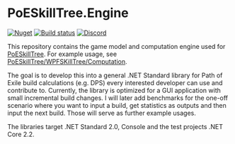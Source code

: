 # PoESkillTree.Engine

[![Nuget](https://img.shields.io/nuget/v/PoESkillTree.Engine.svg)](https://www.nuget.org/packages/PoESkillTree.Engine/) [![Build status](https://ci.appveyor.com/api/projects/status/knmsvn7oqrh5l6ou/branch/master?svg=true)](https://ci.appveyor.com/project/PoESkillTree/poeskilltree-engine/branch/master) [![Discord](https://b.thumbs.redditmedia.com/YzI6TxCJcacCZw1sx1Z5tyy6YskyNiA84hn4WfPXaRM.png)](https://discord.gg/sC7cUHV)

This repository contains the game model and computation engine used for [PoESkillTree](https://github.com/PoESkillTree/PoESkillTree). For example usage, see [PoESkillTree/WPFSKillTree/Computation](https://github.com/PoESkillTree/PoESkillTree/tree/master/WPFSKillTree/Computation).

The goal is to develop this into a general .NET Standard library for Path of Exile build calculations (e.g. DPS) every interested developer can use and contribute to. Currently, the library is optimized for a GUI application with small incremental build changes. I will later add benchmarks for the one-off scenario where you want to input a build, get statistics as outputs and then input the next build. Those will serve as further example usages.

The libraries target .NET Standard 2.0, Console and the test projects .NET Core 2.2.
